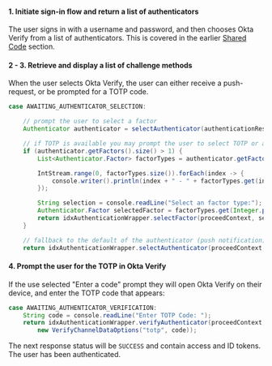 #### 1. Initiate sign-in flow and return a list of authenticators

The user signs in with a username and password, and then chooses Okta Verify from a list of authenticators. This is covered in the earlier [Shared Code](#initiate-sign-in-and-return-a-list-of-authenticators) section.

#### 2 - 3. Retrieve and display a list of challenge methods

When the user selects Okta Verify, the user can either receive a push-request, or be prompted for a TOTP code.

```java
case AWAITING_AUTHENTICATOR_SELECTION:

    // prompt the user to select a factor
    Authenticator authenticator = selectAuthenticator(authenticationResponse);

    // if TOTP is available you may prompt the user to select TOTP or a push-notification
    if (authenticator.getFactors().size() > 1) {
        List<Authenticator.Factor> factorTypes = authenticator.getFactors();

        IntStream.range(0, factorTypes.size()).forEach(index -> {
            console.writer().println(index + " - " + factorTypes.get(index).getLabel());
        });

        String selection = console.readLine("Select an factor type:");
        Authenticator.Factor selectedFactor = factorTypes.get(Integer.parseInt(selection));
        return idxAuthenticationWrapper.selectFactor(proceedContext, selectedFactor);
    }

    // fallback to the default of the authenticator (push notification)
    return idxAuthenticationWrapper.selectAuthenticator(proceedContext,  authenticator);
```

#### 4. Prompt the user for the TOTP in Okta Verify

If the use selected "Enter a code" prompt they will open Okta Verify on their device, and enter the TOTP code that appears:

```java
case AWAITING_AUTHENTICATOR_VERIFICATION:
    String code = console.readLine("Enter TOTP Code: ");
    return idxAuthenticationWrapper.verifyAuthenticator(proceedContext,
        new VerifyChannelDataOptions("totp", code));
```

The next response status will be `SUCCESS` and contain access and ID tokens. The user has been authenticated.
